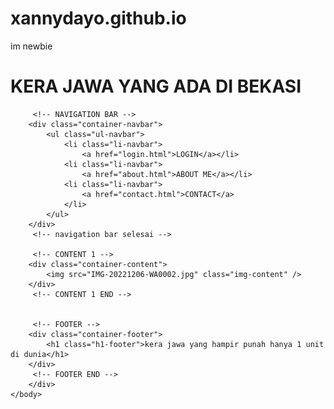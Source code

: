 # xannydayo.github.io
im newbie
<!DOCTYPE html>
<html>
    <head>
        <meta charset="utf-8">
        <title>website pertama</title>
        <link rel="stylesheet" href="lesgo.css" />
    </head>
    <body>
        <div class="container">
         <!-- judul -->
        <div class="judul">
        <h1>KERA JAWA YANG ADA DI BEKASI</h1>
        </div>
         <!-- judul end -->

         <!-- NAVIGATION BAR -->
        <div class="container-navbar">
            <ul class="ul-navbar">
                <li class="li-navbar">
                    <a href="login.html">LOGIN</a></li>
                <li class="li-navbar">
                    <a href="about.html">ABOUT ME</a></li>
                <li class="li-navbar">
                    <a href="contact.html">CONTACT</a>
                </li>
            </ul>
        </div>
         <!-- navigation bar selesai -->

         <!-- CONTENT 1 -->
        <div class="container-content">
            <img src="IMG-20221206-WA0002.jpg" class="img-content" />
        </div>
         <!-- CONTENT 1 END -->


         <!-- FOOTER -->
        <div class="container-footer">
            <h1 class="h1-footer">kera jawa yang hampir punah hanya 1 unit di dunia</h1>
        </div>
         <!-- FOOTER END -->
        </div>
    </body>
</html>
